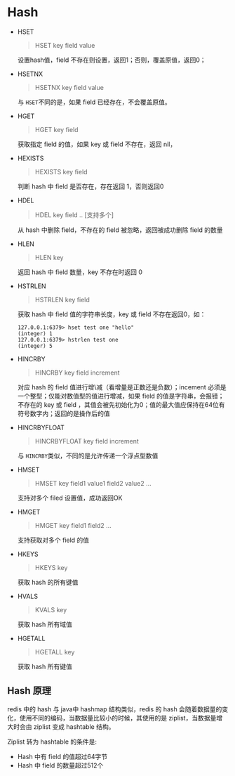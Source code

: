 # Hash



* HSET

  > HSET key field value

  设置hash值，field 不存在则设置，返回1；否则，覆盖原值，返回0；

* HSETNX

  > HSETNX key field value

  与 `HSET`不同的是，如果 field 已经存在，不会覆盖原值。

* HGET

  > HGET key field

  获取指定 field 的值，如果 key 或 field 不存在，返回 nil，

* HEXISTS

  > HEXISTS key field

  判断 hash 中 field 是否存在，存在返回 1，否则返回0

* HDEL

  > HDEL key field ..   [支持多个]

  从 hash 中删除 field，不存在的 field 被忽略，返回被成功删除 field 的数量

* HLEN

  > HLEN key

  返回 hash 中 field 数量，key 不存在时返回 0

* HSTRLEN

  > HSTRLEN key field

  获取 hash 中 field 值的字符串长度，key 或 field 不存在返回0，如：

  ```shell
  127.0.0.1:6379> hset test one "hello"
  (integer) 1
  127.0.0.1:6379> hstrlen test one
  (integer) 5
  ```

* HINCRBY

  > HINCRBY key field increment

  对应 hash 的 field 值进行增\减（看增量是正数还是负数）；incement 必须是一个整型；仅能对数值型的值进行增减，如果 field 的值是字符串，会报错；不存在的 key 或 field ，其值会被先初始化为0；值的最大值应保持在64位有符号数字内；返回的是操作后的值

* HINCRBYFLOAT

  > HINCRBYFLOAT key field increment

  与 `HINCRBY`类似，不同的是允许传递一个浮点型数值

* HMSET

  > HMSET key field1 value1 field2 value2 ...

  支持对多个 filed 设置值，成功返回OK

* HMGET

  > HMGET key field1 field2 ...

  支持获取对多个 field 的值

* HKEYS

  > HKEYS key

  获取 hash 的所有键值

* HVALS

  > KVALS key

  获取 hash 所有域值

* HGETALL 

  > HGETALL key

  获取 hash 所有键值

  

## Hash 原理

redis 中的 hash 与 java中 hashmap 结构类似，redis 的 hash 会随着数据量的变化，使用不同的编码，当数据量比较小的时候，其使用的是 ziplist，当数据量增大时会由 ziplist 变成 hashtable 结构。

Ziplist 转为 hashtable 的条件是:

- Hash 中有 field 的值超过64字节
- Hash 中 field 的数量超过512个



